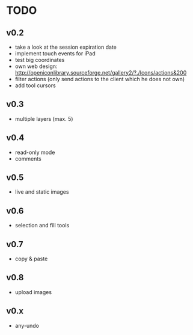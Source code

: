 # TODO

## v0.2
* take a look at the session expiration date
* implement touch events for iPad
* test big coordinates
* own web design: http://openiconlibrary.sourceforge.net/gallery2/?./Icons/actions&200
* filter actions (only send actions to the client which he does not own)
* add tool cursors

## v0.3
* multiple layers (max. 5)

## v0.4
* read-only mode
* comments

## v0.5
* live and static images

## v0.6
* selection and fill tools

## v0.7
* copy & paste

## v0.8
* upload images

## v0.x
* any-undo
